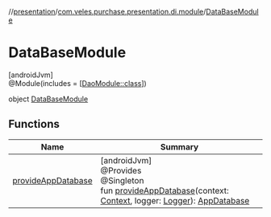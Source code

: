 //[presentation](../../../index.md)/[com.veles.purchase.presentation.di.module](../index.md)/[DataBaseModule](index.md)

# DataBaseModule

[androidJvm]\
@Module(includes = [[DaoModule::class](../-dao-module/index.md)])

object [DataBaseModule](index.md)

## Functions

| Name | Summary |
|---|---|
| [provideAppDatabase](provide-app-database.md) | [androidJvm]<br>@Provides<br>@Singleton<br>fun [provideAppDatabase](provide-app-database.md)(context: [Context](https://developer.android.com/reference/kotlin/android/content/Context.html), logger: [Logger](../../../../domain/domain/com.veles.purchase.domain.core.loger/-logger/index.md)): [AppDatabase](../../../../data/data/com.veles.purchase.data.room/-app-database/index.md) |
